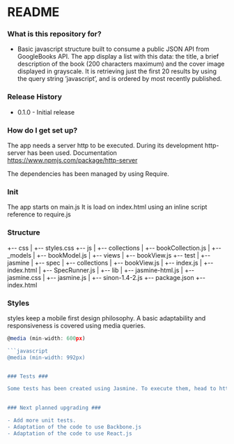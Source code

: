 # README #

### What is this repository for? ###

* Basic javascript structure built to consume a public JSON API from GoogleBooks API. The app display a list with this data: the title, a brief description of the book (200 characters maximum) and the cover image displayed in grayscale. It is retrieving just the first 20 results by using the query string ’javascript’, and is ordered by most recently published.

### Release History

* 0.1.0 - Initial release


### How do I get set up? ###

The app needs a server http to be executed. During its development http-server has been used. Documentation https://www.npmjs.com/package/http-server

The dependencies has been managed by using Require.


### Init ### 

The app starts on main.js It is load on index.html using an inline script reference to require.js

### Structure ###


+-- css
|   +-- styles.css
+-- js
|   +-- collections
|   	+-- bookCollection.js
|   +-- _models
|   	+-- bookModel.js
|   +-- views
|   	+-- bookView.js
+-- test
|   +-- jasmine
|   	+-- spec
|   		+-- collections
|				+-- bookView.js
|			+-- index.js
|		+-- index.html
|		+-- SpecRunner.js
|   +-- lib
|		+-- jasmine-html.js
|		+-- jasmine.css
|		+-- jasmine.js
|		+-- sinon-1.4-2.js
+-- package.json
+-- index.html


### Styles ### 

styles keep a mobile first design philosophy. A basic adaptability and responsiveness is covered using media queries. 

```javascript
@media (min-width: 600px) 

```javascript
@media (min-width: 992px)


### Tests ### 

Some tests has been created using Jasmine. To execute them, head to http://127.0.0.1:8080/test/jasmine/

  
### Next planned upgrading ###

- Add more unit tests.
- Adaptation of the code to use Backbone.js
- Adaptation of the code to use React.js
